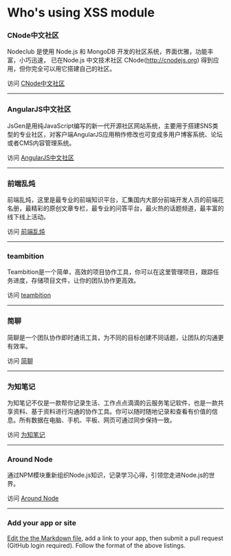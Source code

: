 Who's using XSS module
=======

### CNode中文社区

Nodeclub 是使用 Node.js 和 MongoDB 开发的社区系统，界面优雅，功能丰富，小巧迅速， 已在Node.js 中文技术社区 CNode(http://cnodejs.org) 得到应用，但你完全可以用它搭建自己的社区。

访问 [CNode中文社区](https://cnodejs.org)

-----

### AngularJS中文社区

JsGen是用纯JavaScript编写的新一代开源社区网站系统，主要用于搭建SNS类型的专业社区，对客户端AngularJS应用稍作修改也可变成多用户博客系统、论坛或者CMS内容管理系统。

访问 [AngularJS中文社区](http://www.angularjs.cn)

-----

### 前端乱炖

前端乱炖，这里是最专业的前端知识平台，汇集国内大部分前端开发人员的前端花名册，最精彩的原创文章专栏，最专业的问答平台，最火热的话题频道，最丰富的线下线上活动。

访问 [前端乱炖](http://html-js.com)

-----

### teambition

Teambition是一个简单，高效的项目协作工具，你可以在这里管理项目，跟踪任务进度，存储项目文件，让你的团队协作更高效。

访问 [teambition](https://www.teambition.com)

-----

### 简聊

简聊是一个团队协作即时通讯工具，为不同的目标创建不同话题，让团队的沟通更有效率。

访问 [简聊](https://talk.ai)

-----

### 为知笔记

为知笔记不仅是一款帮你记录生活、工作点点滴滴的云服务笔记软件，也是一款共享资料、基于资料进行沟通的协作工具。你可以随时随地记录和查看有价值的信息。所有数据在电脑、手机、平板、网页可通过同步保持一致。

访问 [为知笔记](http://www.wiz.cn)

-----

### Around Node

通过NPM模块重新组织Node.js知识，记录学习心得，引领您走进Node.js的世界。

访问 [Around Node](http://aroundnode.org)

-----

### Add your app or site

[Edit the the Markdown file](https://github.com/leizongmin/js-xss/blob/gh-pages/sources/zh/resources/applications.md), add a link to your app, then submit a pull request (GitHub login required). Follow the format of the above listings.
